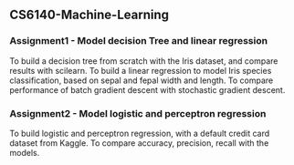## CS6140-Machine-Learning

### Assignment1 - Model decision Tree and linear regression
To build a decision tree from scratch with the Iris dataset, and compare results with scilearn.
To build a linear regression to model Iris species classification, based on sepal and fepal width and length.
To compare performance of batch gradient descent with stochastic gradient descent.

### Assignment2 - Model logistic and perceptron regression
To build logistic and perceptron regression, with a default credit card dataset from Kaggle.
To compare accuracy, precision, recall with the models.
